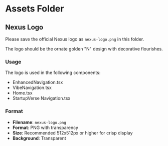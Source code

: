 # Assets Folder

## Nexus Logo

Please save the official Nexus logo as `nexus-logo.png` in this folder.

The logo should be the ornate golden "N" design with decorative flourishes.

### Usage
The logo is used in the following components:
- EnhancedNavigation.tsx
- VibeNavigation.tsx  
- Home.tsx
- StartupVerse Navigation.tsx

### Format
- **Filename**: `nexus-logo.png`
- **Format**: PNG with transparency
- **Size**: Recommended 512x512px or higher for crisp display
- **Background**: Transparent

